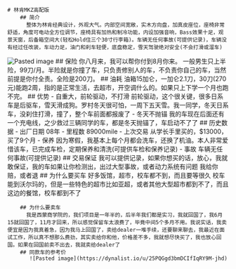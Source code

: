 
    # 林肯MKZ高配版
        ## 简介
          整体为林肯经典设计，外观大气。内部空间宽敞，实木方向盘，加真皮座位，座椅非常舒适，角度可电动全方位调节，座椅具有加热和制冷功能，内设加强音响，Bass效果十足，观景天窗，后备箱空间大(轻松Hold住三个30寸行李箱)。车辆无任何事故(可提供记录)，车辆没有经过任改装，车动力足，油门和刹车轻便，底盘稳定，雪天驾驶绝对安全(不会打滑或溜车) 
![Pasted image](https://dynalist.io/u/ZnH977SjjFRuGxrgmRVSbv9c) 
        ## 保险
          你八月来，我可以帮你付到8月你来。
一般男生只上半险，99刀/月。半险就是你撞了车，只负责修别人的车，不负责你自己的车，当然前提是你付全责。全险是200刀。
        ## 油耗
          油箱15加仑，一加仑2.1刀，30刀(270元)能跑2周，指的是正常生活，去超市，开空调什么的。如果只上下学一个月也跑不完。
        ## 优势
            - 自重大，前轮驱动，不打滑
              前轮驱动，这个很关键，很多日系车是后驱车，雪天滑成狗。罗村冬天很可怕，一周下五天雪。我一同学，冬天日系车，没刹住打滑，撞了，整个车前面都报废了
            - 冬天不抛锚
              我的车现在后面还有一个充电线，之少救过三辆同学的车，都是冬天抛锚了，车启动不了了
        ## 历史数据
            - 出厂日期
              08年
            - 里程数
              89000mile
            - 上次交易
              从学长手里买的，$13000，买了9个月
            - 保养
              因为寒假，我基本上每个月都会洗车，还换了机油。本人非常爱惜该车，已完成车检，定期保养和清洗(可提供车检和保养记录)
            - 事故
              车辆无任何事故(可提供记录)
        ## 交易保证
          我可以提供记录，如果你想买的话，放心，我就敢保证，我的车如果让你检测出，出过大型事故，或者动力系统有问题
我给你赔，或者退
        ## 为什么要买车
          好多饭馆，超市，校车都不到，而且要等很久
校车能到沃尔玛的，但是一些特色的超市比如亚超，或者其他大型超市都到不了，而且这边的餐馆，校车都到不了

        ## 为什么要卖车
          我是西蒙商学院的，我们项目是一年半的，后半年我们都是实习，我就回国了，我6月15就回国了，11月才回来，所以感觉保留车太浪费了，毕竟中间5个多月不用。我说实话，我卖便宜是因为我真着急，因为我马上回国了，卖给dealer一堆手续，还要聊来聊去，我最近在面试工作，所以真不想那么费劲，其实卖给你和他，价格差不多，我就想尽快买了，我也放心回国。如果在回国前卖不出去，我就卖给dealer了
        ## 同款车的参考价
           ![Pasted image](https://dynalist.io/u/25PQGgd3bmDCIfIqRY9M-jhd) 
